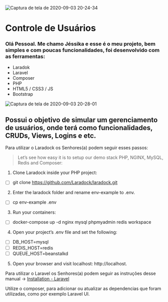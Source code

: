 ![Captura de tela de 2020-09-03 20-24-34](https://user-images.githubusercontent.com/61212740/92186096-a9e75e80-ee23-11ea-881a-1ff14b23a8a5.png)

<h1>Controle de Usuários</h1>

### Olá Pessoal. Me chamo Jéssika e esse é o meu projeto, bem simples e com poucas funcionalidades, foi desenvolvido com as ferramentas:
- Laradok
- Laravel
- Composer
- PHP
- HTML5 / CSS3 / JS
- Bootstrap

![Captura de tela de 2020-09-03 20-28-01](https://user-images.githubusercontent.com/61212740/92186224-1b271180-ee24-11ea-8f79-73b9e4a7f987.png)


## Possui o objetivo de simular um gerenciamento de usuários, onde terá como funcionalidades, CRUDs, Views, Logins e etc.

Para utilizar o Laradock os Senhores(a) podem seguir esses passos:
> Let’s see how easy it is to setup our demo stack PHP, NGINX, MySQL, Redis and Composer:
1. Clone Laradock inside your PHP project:
- [ ] git clone https://github.com/Laradock/laradock.git

2. Enter the laradock folder and rename env-example to .env.
- [ ] cp env-example .env

3. Run your containers:
- [ ] docker-compose up -d nginx mysql phpmyadmin redis workspace 

4. Open your project’s .env file and set the following:
- [ ] DB_HOST=mysql
- [ ] REDIS_HOST=redis
- [ ] QUEUE_HOST=beanstalkd

5. Open your browser and visit localhost: http://localhost.

Para utilizar o Laravel os Senhores(a) podem seguir as instruções desse manual -> [Installation - Laravel ](https://laravel.com/docs/7.x)

Utilize o composer, para adicionar ou atualizar as dependencias que foram utilizadas, como por exemplo Laravel UI.
